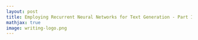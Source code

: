 ```yaml
---
layout: post
title: Employing Recurrent Neural Networks for Text Generation - Part II
mathjax: true
image: writing-logo.png
---
```

